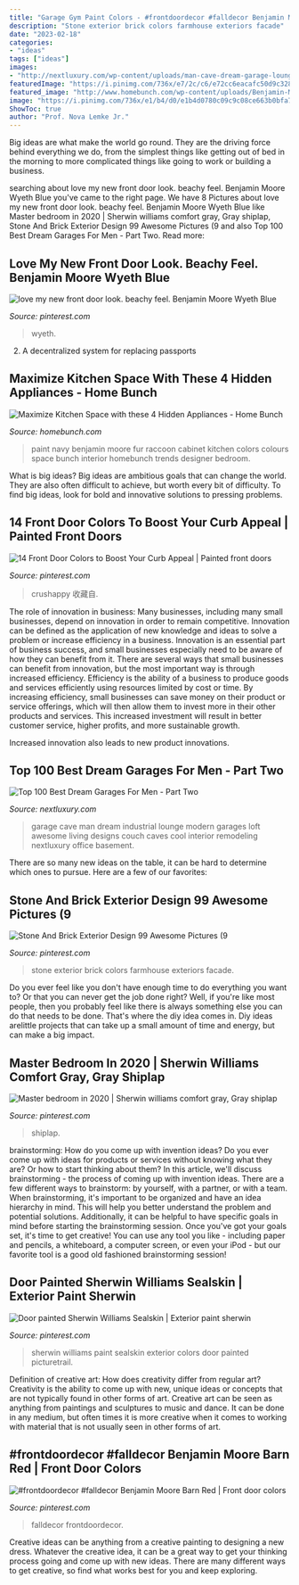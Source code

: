 ```yaml
---
title: "Garage Gym Paint Colors - #frontdoordecor #falldecor Benjamin Moore Barn Red"
description: "Stone exterior brick colors farmhouse exteriors facade"
date: "2023-02-18"
categories:
- "ideas"
tags: ["ideas"]
images:
- "http://nextluxury.com/wp-content/uploads/man-cave-dream-garage-lounge-with-couch.jpg"
featuredImage: "https://i.pinimg.com/736x/e7/2c/c6/e72cc6eacafc50d9c328806593cfc889.jpg"
featured_image: "http://www.homebunch.com/wp-content/uploads/Benjamin-Moore-Raccoon-Fur.-Benjamin-Moore-Raccoon-Fur.-Benjamin-Moore-Raccoon-Fur.-Navy-Kitchen-cabinet-Paint-Color-BenjaminMooreRaccoonFur-Design-Manifest..jpg"
image: "https://i.pinimg.com/736x/e1/b4/d0/e1b4d0780c09c9c08ce663b0bfa7902b.jpg"
ShowToc: true
author: "Prof. Nova Lemke Jr."
---
```



Big ideas are what make the world go round. They are the driving force behind everything we do, from the simplest things like getting out of bed in the morning to more complicated things like going to work or building a business.

	

		
searching about love my new front door look. beachy feel. Benjamin Moore Wyeth Blue you've came to the right page. We have 8 Pictures about love my new front door look. beachy feel. Benjamin Moore Wyeth Blue like Master bedroom in 2020 | Sherwin williams comfort gray, Gray shiplap, Stone And Brick Exterior Design 99 Awesome Pictures (9 and also Top 100 Best Dream Garages For Men - Part Two. Read more:
		
    
## Love My New Front Door Look. Beachy Feel. Benjamin Moore Wyeth Blue

<img loading=lazy src="https://i.pinimg.com/736x/cc/7b/bc/cc7bbcad48dfb9134197403b84ed68a3--door-ideas-benjamin-moore.jpg" onerror="this.onerror=null;this.src='https://tse4.mm.bing.net/th?id=OIP.lUUy7iiX-C--Wo0tQuXT1AHaHa&amp;pid=15.1';" alt="love my new front door look. beachy feel. Benjamin Moore Wyeth Blue">

_Source: pinterest.com_

>wyeth. 

	

2. A decentralized system for replacing passports 

    
## Maximize Kitchen Space With These 4 Hidden Appliances - Home Bunch

<img loading=lazy src="http://www.homebunch.com/wp-content/uploads/Benjamin-Moore-Raccoon-Fur.-Benjamin-Moore-Raccoon-Fur.-Benjamin-Moore-Raccoon-Fur.-Navy-Kitchen-cabinet-Paint-Color-BenjaminMooreRaccoonFur-Design-Manifest..jpg" onerror="this.onerror=null;this.src='https://tse2.mm.bing.net/th?id=OIP.C0GMoxr0UkiGrXh_lKYxOgHaLG&amp;pid=15.1';" alt="Maximize Kitchen Space with these 4 Hidden Appliances - Home Bunch">

_Source: homebunch.com_

>paint navy benjamin moore fur raccoon cabinet kitchen colors colours space bunch interior homebunch trends designer bedroom. 

	

What is big ideas?
Big ideas are ambitious goals that can change the world. They are also often difficult to achieve, but worth every bit of difficulty. To find big ideas, look for bold and innovative solutions to pressing problems.

    
## 14 Front Door Colors To Boost Your Curb Appeal | Painted Front Doors

<img loading=lazy src="https://i.pinimg.com/736x/dc/6b/ac/dc6bac6ba441862b2344990fbaa85670.jpg" onerror="this.onerror=null;this.src='https://tse4.mm.bing.net/th?id=OIP.7OjetkrAjKzmBv4HdfhBFQHaLG&amp;pid=15.1';" alt="14 Front Door Colors to Boost Your Curb Appeal | Painted front doors">

_Source: pinterest.com_

>crushappy 收藏自. 

	

The role of innovation in business:
Many businesses, including many small businesses, depend on innovation in order to remain competitive. Innovation can be defined as the application of new knowledge and ideas to solve a problem or increase efficiency in a business. Innovation is an essential part of business success, and small businesses especially need to be aware of how they can benefit from it.
There are several ways that small businesses can benefit from innovation, but the most important way is through increased efficiency. Efficiency is the ability of a business to produce goods and services efficiently using resources limited by cost or time. By increasing efficiency, small businesses can save money on their product or service offerings, which will then allow them to invest more in their other products and services. This increased investment will result in better customer service, higher profits, and more sustainable growth.

Increased innovation also leads to new product innovations.

    
## Top 100 Best Dream Garages For Men - Part Two

<img loading=lazy src="http://nextluxury.com/wp-content/uploads/man-cave-dream-garage-lounge-with-couch.jpg" onerror="this.onerror=null;this.src='https://tse2.mm.bing.net/th?id=OIP.NrDeK8tiz4v9ojEpzGiDgQHaEf&amp;pid=15.1';" alt="Top 100 Best Dream Garages For Men - Part Two">

_Source: nextluxury.com_

>garage cave man dream industrial lounge modern garages loft awesome living designs couch caves cool interior remodeling nextluxury office basement. 

	

There are so many new ideas on the table, it can be hard to determine which ones to pursue. Here are a few of our favorites: 

    
## Stone And Brick Exterior Design 99 Awesome Pictures (9

<img loading=lazy src="https://i.pinimg.com/736x/41/61/5c/41615c4400aa9be1293aa4e9e926a368--brick-exteriors-house-exteriors.jpg" onerror="this.onerror=null;this.src='https://tse1.mm.bing.net/th?id=OIP.RNkdiUg37V8KeL74TW-E2wHaF6&amp;pid=15.1';" alt="Stone And Brick Exterior Design 99 Awesome Pictures (9">

_Source: pinterest.com_

>stone exterior brick colors farmhouse exteriors facade. 

	

Do you ever feel like you don't have enough time to do everything you want to? Or that you can never get the job done right? Well, if you're like most people, then you probably feel like there is always something else you can do that needs to be done. That's where the diy idea comes in. Diy ideas arelittle projects that can take up a small amount of time and energy, but can make a big impact.

    
## Master Bedroom In 2020 | Sherwin Williams Comfort Gray, Gray Shiplap

<img loading=lazy src="https://i.pinimg.com/736x/e1/b4/d0/e1b4d0780c09c9c08ce663b0bfa7902b.jpg" onerror="this.onerror=null;this.src='https://tse1.mm.bing.net/th?id=OIP.YmogR_vOt4JqHMhcpUdQlwHaJ3&amp;pid=15.1';" alt="Master bedroom in 2020 | Sherwin williams comfort gray, Gray shiplap">

_Source: pinterest.com_

>shiplap. 

	

brainstorming: How do you come up with invention ideas?
Do you ever come up with ideas for products or services without knowing what they are? Or how to start thinking about them? In this article, we'll discuss brainstorming - the process of coming up with invention ideas.
There are a few different ways to brainstorm: by yourself, with a partner, or with a team. When brainstorming, it's important to be organized and have an idea hierarchy in mind. This will help you better understand the problem and potential solutions. Additionally, it can be helpful to have specific goals in mind before starting the brainstorming session. Once you've got your goals set, it's time to get creative! You can use any tool you like - including paper and pencils, a whiteboard, a computer screen, or even your iPod - but our favorite tool is a good old fashioned brainstorming session!

    
## Door Painted Sherwin Williams Sealskin | Exterior Paint Sherwin

<img loading=lazy src="https://i.pinimg.com/736x/59/09/0a/59090a3f9c2edd433fab1f04f129954f--house-paint-colors-sherwin-williams-sealskin.jpg" onerror="this.onerror=null;this.src='https://tse1.mm.bing.net/th?id=OIP.cS24bMm2urQHv2TpTrpZjgHaJ4&amp;pid=15.1';" alt="Door painted Sherwin Williams Sealskin | Exterior paint sherwin">

_Source: pinterest.com_

>sherwin williams paint sealskin exterior colors door painted picturetrail. 

	

Definition of creative art: How does creativity differ from regular art?
Creativity is the ability to come up with new, unique ideas or concepts that are not typically found in other forms of art. Creative art can be seen as anything from paintings and sculptures to music and dance. It can be done in any medium, but often times it is more creative when it comes to working with material that is not usually seen in other forms of art.

    
## #frontdoordecor #falldecor Benjamin Moore Barn Red | Front Door Colors

<img loading=lazy src="https://i.pinimg.com/736x/e7/2c/c6/e72cc6eacafc50d9c328806593cfc889.jpg" onerror="this.onerror=null;this.src='https://tse4.mm.bing.net/th?id=OIP.2IufkslL6Qu3R1YieVVk6AHaJ3&amp;pid=15.1';" alt="#frontdoordecor #falldecor Benjamin Moore Barn Red | Front door colors">

_Source: pinterest.com_

>falldecor frontdoordecor. 

	

Creative ideas can be anything from a creative painting to designing a new dress. Whatever the creative idea, it can be a great way to get your thinking process going and come up with new ideas. There are many different ways to get creative, so find what works best for you and keep exploring.


